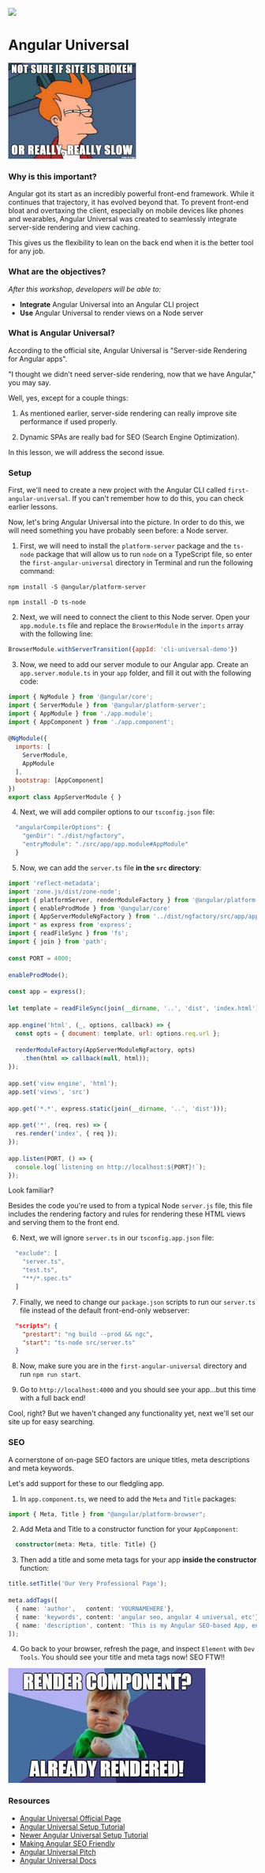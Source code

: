 ![](https://ga-dash.s3.amazonaws.com/production/assets/logo-9f88ae6c9c3871690e33280fcf557f33.png)

<!--2:14 WDI4-->

# Angular Universal

![](resources/siteBroken.jpeg)

### Why is this important?

Angular got its start as an incredibly powerful front-end framework.  While it continues that trajectory, it has evolved beyond that.  To prevent front-end bloat and overtaxing the client, especially on mobile devices like phones and wearables, Angular Universal was created to seamlessly integrate server-side rendering and view caching.

This gives us the flexibility to lean on the back end when it is the better tool for any job.

### What are the objectives?
*After this workshop, developers will be able to:*

- **Integrate** Angular Universal into an Angular CLI project
- **Use** Angular Universal to render views on a Node server

### What is Angular Universal?

According to the official site, Angular Universal is "Server-side Rendering for Angular apps".

"I thought we didn't need server-side rendering, now that we have Angular," you may say.

Well, yes, except for a couple things:

1. As mentioned earlier, server-side rendering can really improve site performance if used properly.

2. Dynamic SPAs are really bad for SEO (Search Engine Optimization).

In this lesson, we will address the second issue.

<!--WDI4 2:17 -->

### Setup

First, we'll need to create a new project with the Angular CLI called `first-angular-universal`.  If you can't remember how to do this, you can check earlier lessons.

Now, let's bring Angular Universal into the picture.  In order to do this, we will need something you have probably seen before: a Node server.

1. First, we will need to install the `platform-server` package and the `ts-node` package that will allow us to run `node` on a TypeScript file, so enter the `first-angular-universal` directory in Terminal and run the following command:

`npm install -S @angular/platform-server`

`npm install -D ts-node`

<!--2:20 turning over to devs WDI4-->
<!--WDI4 2:26 coming back -->

2. Next, we will need to connect the client to this Node server.  Open your `app.module.ts` file and replace the `BrowserModule` in the `imports` array with the following line:

```js
BrowserModule.withServerTransition({appId: 'cli-universal-demo'})
```

3. Now, we need to add our server module to our Angular app.  Create an `app.server.module.ts` in your `app` folder, and fill it out with the following code:

```js
import { NgModule } from '@angular/core';
import { ServerModule } from '@angular/platform-server';
import { AppModule } from './app.module';
import { AppComponent } from './app.component';

@NgModule({
  imports: [
    ServerModule,
    AppModule
  ],
  bootstrap: [AppComponent]
})
export class AppServerModule { }
```

<!--2:31 WDI4 turning over to devs -->
<!--WDI4 coming back 2:37 -->

4. Next, we will add compiler options to our `tsconfig.json` file:

```js
  "angularCompilerOptions": {
    "genDir": "./dist/ngfactory",
    "entryModule": "./src/app/app.module#AppModule"
  }
```

5. Now, we can add the `server.ts` file **in the `src` directory**:

```js
import 'reflect-metadata';
import 'zone.js/dist/zone-node';
import { platformServer, renderModuleFactory } from '@angular/platform-server'
import { enableProdMode } from '@angular/core'
import { AppServerModuleNgFactory } from '../dist/ngfactory/src/app/app.server.module.ngfactory'
import * as express from 'express';
import { readFileSync } from 'fs';
import { join } from 'path';

const PORT = 4000;

enableProdMode();

const app = express();

let template = readFileSync(join(__dirname, '..', 'dist', 'index.html')).toString();

app.engine('html', (_, options, callback) => {
  const opts = { document: template, url: options.req.url };

  renderModuleFactory(AppServerModuleNgFactory, opts)
    .then(html => callback(null, html));
});

app.set('view engine', 'html');
app.set('views', 'src')

app.get('*.*', express.static(join(__dirname, '..', 'dist')));

app.get('*', (req, res) => {
  res.render('index', { req });
});

app.listen(PORT, () => {
  console.log(`listening on http://localhost:${PORT}!`);
});
```

Look familiar?

Besides the code you're used to from a typical Node `server.js` file, this file includes the rendering factory and rules for rendering these HTML views and serving them to the front end.

<!--WDI4 2:41 turning over to devs -->
<!--WDI4 coming back 2:46 -->

6. Next, we will ignore `server.ts` in our `tsconfig.app.json` file:

```js
  "exclude": [
    "server.ts",
    "test.ts",
    "**/*.spec.ts"
  ]
```

7. Finally, we need to change our `package.json` scripts to run our `server.ts` file instead of the default front-end-only webserver:

```json
  "scripts": {
    "prestart": "ng build --prod && ngc",
    "start": "ts-node src/server.ts"
  }
```

8. Now, make sure you are in the `first-angular-universal` directory and run `npm run start`.

9. Go to `http://localhost:4000` and you should see your app...but this time with a full back end!

Cool, right?  But we haven't changed any functionality yet, next we'll set our site up for easy searching.

<!--2:52 WDI4 turning over to devs -->
<!--WDI4 coming back 2:57-->

<!--After break, WDI4 3:12 -->

### SEO

A cornerstone of on-page SEO factors are unique titles, meta descriptions and meta keywords. 

Let's add support for these to our fledgling app.

1. In `app.component.ts`, we need to add the `Meta` and `Title` packages:

```typescript
import { Meta, Title } from "@angular/platform-browser";
```

2. Add Meta and Title to a constructor function for your `AppComponent`:

```typescript
  constructor(meta: Meta, title: Title) {}
```

<!--3:15 WDI4 turning over to devs -->
<!--3:19 WDI4 -->

3. Then add a title and some meta tags for your app **inside the constructor** function:

```typescript
title.setTitle('Our Very Professional Page');

meta.addTags([
  { name: 'author',   content: 'YOURNAMEHERE'},
  { name: 'keywords', content: 'angular seo, angular 4 universal, etc'},
  { name: 'description', content: 'This is my Angular SEO-based App, enjoy it!' }
]);
```

4. Go back to your browser, refresh the page, and inspect `Element` with `Dev Tools`.  You should see your title and meta tags now!  SEO FTW!!

![](resources/componentRendered.jpg)

<!--WDI4 3:22 turning ove to devs -->
<!--WDI4 3:28  coming back -->

### Resources

- [Angular Universal Official Page](https://universal.angular.io/)
- [Angular Universal Setup Tutorial](https://medium.com/@evertonrobertoauler/angular-4-universal-app-with-angular-cli-db8b53bba07d)
- [Newer Angular Universal Setup Tutorial](https://github.com/angular/angular-cli/wiki/stories-universal-rendering)
- [Making Angular SEO Friendly](https://coursetro.com/posts/code/68/Make-your-Angular-App-SEO-Friendly-(Angular-4-+-Universal))
- [Angular Universal Pitch](http://dev.sebastienlucas.com/universal-angular/)
- [Angular Universal Docs](https://github.com/angular/universal)
